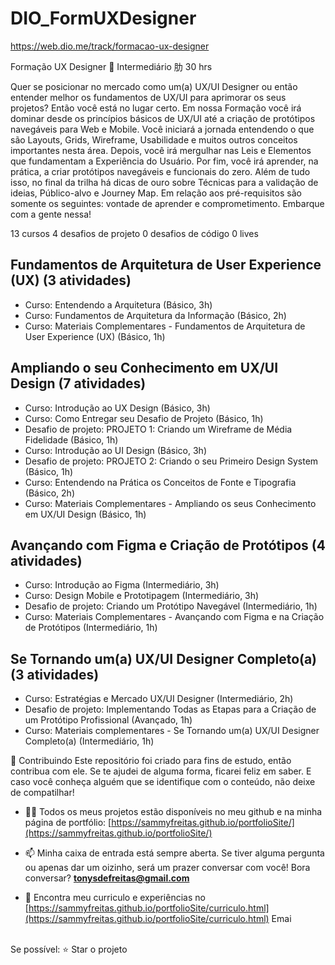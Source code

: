 # DIO_FormUXDesigner

https://web.dio.me/track/formacao-ux-designer

Formação UX Designer
 Intermediário
肋 30 hrs

Quer se posicionar no mercado como um(a) UX/UI Designer ou então entender melhor os fundamentos de UX/UI para aprimorar os seus projetos? Então você está no lugar certo. Em nossa Formação você irá dominar desde os princípios básicos de UX/UI até a criação de protótipos navegáveis para Web e Mobile. Você iniciará a jornada entendendo o que são Layouts, Grids, Wireframe, Usabilidade e muitos outros conceitos importantes nesta área. Depois, você irá mergulhar nas Leis e Elementos que fundamentam a Experiência do Usuário. Por fim, você irá aprender, na prática, a criar protótipos navegáveis e funcionais do zero. Além de tudo isso, no final da trilha há dicas de ouro sobre Técnicas para a validação de ideias, Público-alvo e Journey Map. Em relação aos pré-requisitos são somente os seguintes: vontade de aprender e comprometimento. Embarque com a gente nessa!

13 cursos
4 desafios de projeto
0 desafios de código
0 lives

## Fundamentos de Arquitetura de User Experience (UX) (3 atividades)
* Curso: Entendendo a Arquitetura (Básico, 3h)
* Curso: Fundamentos de Arquitetura da Informação (Básico, 2h)
* Curso: Materiais Complementares - Fundamentos de Arquitetura de User Experience (UX) (Básico, 1h)

## Ampliando o seu Conhecimento em UX/UI Design (7 atividades)
* Curso: Introdução ao UX Design (Básico, 3h)
* Curso: Como Entregar seu Desafio de Projeto (Básico, 1h)
* Desafio de projeto: PROJETO 1: Criando um Wireframe de Média Fidelidade (Básico, 1h)
* Curso: Introdução ao UI Design (Básico, 3h)
* Desafio de projeto: PROJETO 2: Criando o seu Primeiro Design System (Básico, 1h)
* Curso: Entendendo na Prática os Conceitos de Fonte e Tipografia (Básico, 2h)
* Curso: Materiais Complementares - Ampliando os seus Conhecimento em UX/UI Design (Básico, 1h)

## Avançando com Figma e Criação de Protótipos (4 atividades)
* Curso: Introdução ao Figma (Intermediário, 3h)
* Curso: Design Mobile e Prototipagem (Intermediário, 3h)
* Desafio de projeto: Criando um Protótipo Navegável (Intermediário, 1h)
* Curso: Materiais Complementares - Avançando com Figma e na Criação de Protótipos (Intermediário, 1h)

## Se Tornando um(a) UX/UI Designer Completo(a) (3 atividades)
* Curso: Estratégias e Mercado UX/UI Designer (Intermediário, 2h)
* Desafio de projeto: Implementando Todas as Etapas para a Criação de um Protótipo Profissional (Avançado, 1h)
* Curso: Materiais complementares - Se Tornando um(a) UX/UI Designer Completo(a) (Intermediário, 1h)



🤝 Contribuindo Este repositório foi criado para fins de estudo, então contribua com ele. Se te ajudei de alguma forma, ficarei feliz em saber. E caso você conheça alguém que se identifique com o conteúdo, não deixe de compatilhar! 

- 👨‍💻 Todos os meus projetos estão disponíveis no meu github e na minha página de portfólio: [https://sammyfreitas.github.io/portfolioSite/](https://sammyfreitas.github.io/portfolioSite/) 

- 📫 Minha caixa de entrada está sempre aberta. Se tiver alguma pergunta ou apenas dar um oizinho, será um prazer conversar com você! Bora conversar? **tonysdefreitas@gmail.com**

- 📄 Encontra meu curriculo e experiências no [https://sammyfreitas.github.io/portfolioSite/curriculo.html](https://sammyfreitas.github.io/portfolioSite/curriculo.html)
Emai

<br>Se possível:  ⭐️ Star o projeto

